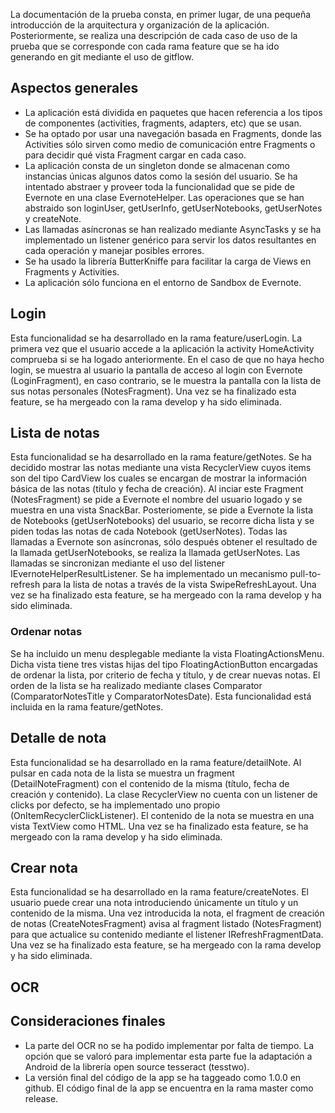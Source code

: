 La documentación de la prueba consta, en primer lugar, de una pequeña introducción de la arquitectura y organización de la aplicación. Posteriormente, se realiza una descripción de cada caso de uso de la prueba que se corresponde con cada rama feature que se ha ido generando en git mediante el uso de gitflow. 

## Aspectos generales
- La aplicación está dividida en paquetes que hacen referencia a los tipos de componentes (activities, fragments, adapters, etc) que se usan. 
- Se ha optado por usar una navegación basada en Fragments, donde las Activities sólo sirven como medio de comunicación entre Fragments o para decidir qué vista Fragment cargar en cada caso. 
- La aplicación consta de un singleton donde se almacenan como instancias únicas algunos datos como la sesión del usuario. Se ha intentado abstraer y proveer toda la funcionalidad que se pide de Evernote en una clase EvernoteHelper. Las operaciones que se han abstraido son loginUser, getUserInfo, getUserNotebooks, getUserNotes y createNote.
- Las llamadas asíncronas se han realizado mediante AsyncTasks y se ha implementado un listener genérico para servir los datos resultantes en cada operación y manejar posibles errores. 
- Se ha usado la librería ButterKniffe para facilitar la carga de Views en Fragments y Activities. 
- La aplicación sólo funciona en el entorno de Sandbox de Evernote. 

## Login
Esta funcionalidad se ha desarrollado en la rama feature/userLogin. La primera vez que el usuario accede a la aplicación la activity HomeActivity comprueba si se ha logado anteriormente. En el caso de que no haya hecho login, se muestra al usuario la pantalla de acceso al login con Evernote (LoginFragment), en caso contrario, se le muestra la pantalla con la lista de sus notas personales (NotesFragment). Una vez se ha finalizado esta feature, se ha mergeado con la rama develop y ha sido eliminada. 

## Lista de notas
Esta funcionalidad se ha desarrollado en la rama feature/getNotes. Se ha decidido mostrar las notas mediante una vista RecyclerView cuyos items son del tipo CardView los cuales se encargan de mostrar la información básica de las notas (título y fecha de creación). Al inciar este Fragment (NotesFragment) se pide a Evernote el nombre del usuario logado y se muestra en una vista SnackBar. Posteriomente, se pide a Evernote la lista de Notebooks (getUserNotebooks) del usuario, se recorre dicha lista y se piden todas las notas de cada Notebook (getUserNotes). Todas las llamadas a Evernote son asíncronas, sólo después obtener el resultado de la llamada getUserNotebooks, se realiza la llamada getUserNotes. Las llamadas se sincronizan mediante el uso del listener IEvernoteHelperResultListener. Se ha implementado un mecanismo pull-to-refresh para la lista de notas a través de la vista SwipeRefreshLayout. Una vez se ha finalizado esta feature, se ha mergeado con la rama develop y ha sido eliminada. 

### Ordenar notas
Se ha incluido un menu desplegable mediante la vista FloatingActionsMenu. Dicha vista tiene tres vistas hijas del tipo FloatingActionButton encargadas de ordenar la lista, por criterio de fecha y título, y de crear nuevas notas. El orden de la lista se ha realizado mediante clases Comparator (ComparatorNotesTitle y ComparatorNotesDate). Esta funcionalidad está incluida en la rama feature/getNotes.

## Detalle de nota
Esta funcionalidad se ha desarrollado en la rama feature/detailNote. Al pulsar en cada nota de la lista se muestra un fragment (DetailNoteFragment) con el contenido de la misma (título, fecha de creación y contenido). La clase RecyclerView no cuenta con un listener de clicks por defecto, se ha implementado uno propio (OnItemRecyclerClickListener). El contenido de la nota se muestra en una vista TextView como HTML. Una vez se ha finalizado esta feature, se ha mergeado con la rama develop y ha sido eliminada.

## Crear nota
Esta funcionalidad se ha desarrollado en la rama feature/createNotes. El usuario puede crear una nota introduciendo únicamente un título y un contenido de la misma. Una vez introducida la nota, el fragment de creación de notas (CreateNotesFragment) avisa al fragment listado (NotesFragment) para que actualice su contenido mediante el listener IRefreshFragmentData. Una vez se ha finalizado esta feature, se ha mergeado con la rama develop y ha sido eliminada.

## OCR

## Consideraciones finales
- La parte del OCR no se ha podido implementar por falta de tiempo. La opción que se valoró para implementar esta parte fue la adaptación a Android de la librería open source tesseract (tesstwo).
- La versión final del código de la app se ha taggeado como 1.0.0 en github. El código final de la app se encuentra en la rama master como release.
